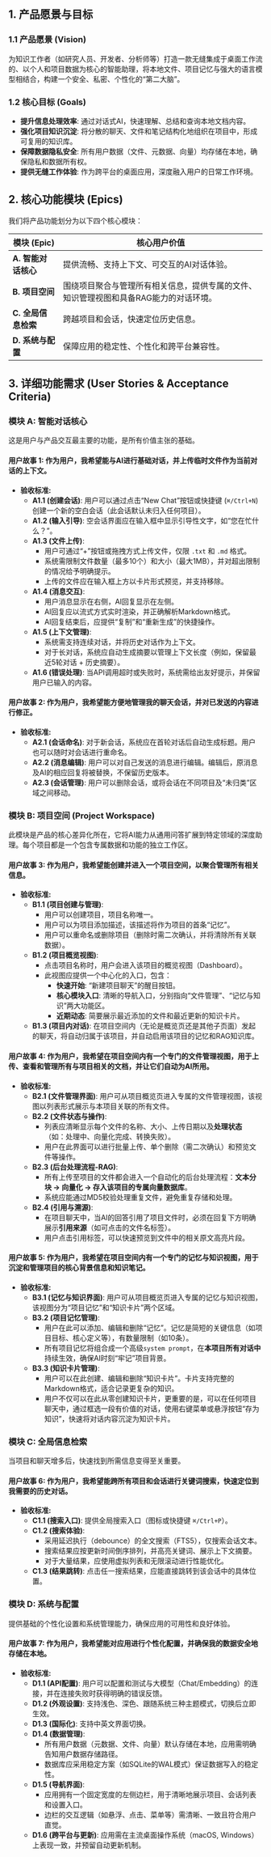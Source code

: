 ## 1. 产品愿景与目标

### 1.1 产品愿景 (Vision)

为知识工作者（如研究人员、开发者、分析师等）打造一款无缝集成于桌面工作流的、以个人和项目数据为核心的智能助理，将本地文件、项目记忆与强大的语言模型相结合，构建一个安全、私密、个性化的“第二大脑”。

### 1.2 核心目标 (Goals)

- **提升信息处理效率**: 通过对话式AI，快速理解、总结和查询本地文档内容。
- **强化项目知识沉淀**: 将分散的聊天、文件和笔记结构化地组织在项目中，形成可复用的知识库。
- **保障数据隐私安全**: 所有用户数据（文件、元数据、向量）均存储在本地，确保隐私和数据所有权。
- **提供无缝工作体验**: 作为跨平台的桌面应用，深度融入用户的日常工作环境。

## 2. 核心功能模块 (Epics)

我们将产品功能划分为以下四个核心模块：

| 模块 (Epic)         | 核心用户价值                                                 |
| ------------------- | ------------------------------------------------------------ |
| **A. 智能对话核心** | 提供流畅、支持上下文、可交互的AI对话体验。                   |
| **B. 项目空间**     | 围绕项目聚合与管理所有相关信息，提供专属的文件、知识管理视图和具备RAG能力的对话环境。 |
| **C. 全局信息检索** | 跨越项目和会话，快速定位历史信息。                           |
| **D. 系统与配置**   | 保障应用的稳定性、个性化和跨平台兼容性。                     |

## 3. 详细功能需求 (User Stories & Acceptance Criteria)

### **模块 A: 智能对话核心**

这是用户与产品交互最主要的功能，是所有价值主张的基础。

#### **用户故事 1: 作为用户，我希望能与AI进行基础对话，并上传临时文件作为当前对话的上下文。**

- **验收标准:**
  - **A1.1 (创建会话)**: 用户可以通过点击“New Chat”按钮或快捷键 (`⌘/Ctrl+N`) 创建一个新的空白会话（此会话默认未归入任何项目）。
  - **A1.2 (输入引导)**: 空会话界面应在输入框中显示引导性文字，如“您在忙什么？”。
  - **A1.3 (文件上传)**:
    - 用户可通过“+”按钮或拖拽方式上传文件，仅限 `.txt` 和 `.md` 格式。
    - 系统需限制文件数量（最多10个）和大小（最大1MB），并对超出限制的情况给予明确提示。
    - 上传的文件应在输入框上方以卡片形式预览，并支持移除。
  - **A1.4 (消息交互)**:
    - 用户消息显示在右侧，AI回复显示在左侧。
    - AI回复应以流式方式实时渲染，并正确解析Markdown格式。
    - AI回复结束后，应提供“复制”和“重新生成”的快捷操作。
  - **A1.5 (上下文管理)**:
    - 系统需支持连续对话，并将历史对话作为上下文。
    - 对于长对话，系统应自动生成摘要以管理上下文长度（例如，保留最近5轮对话 + 历史摘要）。
  - **A1.6 (错误处理)**: 当API调用超时或失败时，系统需给出友好提示，并保留用户已输入的内容。

#### **用户故事 2: 作为用户，我希望能方便地管理我的聊天会话，并对已发送的内容进行修正。**

- **验收标准:**
  - **A2.1 (会话命名)**: 对于新会话，系统应在首轮对话后自动生成标题。用户也可以随时对会话进行重命名。
  - **A2.2 (消息编辑)**: 用户可以对自己发送的消息进行编辑。编辑后，原消息及AI的相应回复将被替换，不保留历史版本。
  - **A2.3 (会话管理)**: 用户可以删除会话，或将会话在不同项目及“未归类”区域之间移动。

### **模块 B: 项目空间 (Project Workspace)**

此模块是产品的核心差异化所在，它将AI能力从通用问答扩展到特定领域的深度助理。每个项目都是一个包含专属数据和功能的独立工作区。

#### **用户故事 3: 作为用户，我希望能创建并进入一个项目空间，以聚合管理所有相关信息。**

- **验收标准:**
  - **B1.1 (项目创建与管理)**:
    - 用户可以创建项目，项目名称唯一。
    - 用户可以为项目添加描述，该描述将作为项目的首条“记忆”。
    - 用户可以重命名或删除项目（删除时需二次确认，并将清除所有关联数据）。
  - **B1.2 (项目概览视图)**:
    - 点击项目名称时，用户会进入该项目的概览视图（Dashboard）。
    - 此视图应提供一个中心化的入口，包含：
      - **快速开始**: “新建项目聊天”的醒目按钮。
      - **核心模块入口**: 清晰的导航入口，分别指向“文件管理”、“记忆与知识”两大功能区。
      - **近期动态**: 简要展示最近添加的文件和最近更新的知识卡片。
  - **B1.3 (项目内对话)**: 在项目空间内（无论是概览页还是其他子页面）发起的聊天，将自动归属于该项目，并自动启用该项目的记忆和RAG知识库。

#### **用户故事 4: 作为用户，我希望在项目空间内有一个专门的文件管理视图，用于上传、查看和管理所有与项目相关的文档，并让它们自动为AI所用。**

- **验收标准:**
  - **B2.1 (文件管理界面)**: 用户可从项目概览页进入专属的文件管理视图，该视图以列表形式展示与本项目关联的所有文件。
  - **B2.2 (文件状态与操作)**:
    - 列表应清晰显示每个文件的名称、大小、上传日期以及**处理状态**（如：处理中、向量化完成、转换失败）。
    - 用户在此界面可以进行批量上传、单个删除（需二次确认）和预览文件等操作。
  - **B2.3 (后台处理流程-RAG)**:
    - 所有上传至项目的文件都会进入一个自动化的后台处理流程：**文本分块 -> 向量化 -> 存入该项目的专属向量数据库**。
    - 系统应能通过MD5校验处理重复文件，避免重复存储和处理。
  - **B2.4 (引用与溯源)**:
    - 在项目聊天中，当AI的回答引用了项目文件时，必须在回复下方明确展示**引用来源**（如可点击的文件名标签）。
    - 用户点击引用标签，可以快速预览到文件中的相关原文高亮片段。

#### **用户故事 5: 作为用户，我希望在项目空间内有一个专门的记忆与知识视图，用于沉淀和管理项目的核心背景信息和知识笔记。**

- **验收标准:**
  - **B3.1 (记忆与知识界面)**: 用户可从项目概览页进入专属的记忆与知识视图，该视图分为“项目记忆”和“知识卡片”两个区域。
  - **B3.2 (项目记忆管理)**:
    - 用户在此可以添加、编辑和删除“记忆”。记忆是简短的关键信息（如项目目标、核心定义等），有数量限制（如10条）。
    - 所有项目记忆将组合成一个高级`system prompt`，在**本项目所有对话中**持续生效，确保AI时刻“牢记”项目背景。
  - **B3.3 (知识卡片管理)**:
    - 用户可以在此创建、编辑和删除“知识卡片”。卡片支持完整的Markdown格式，适合记录更复杂的知识。
    - 用户不仅可以在此从零创建知识卡片，更重要的是，可以在任何项目聊天中，通过框选一段有价值的对话，使用右键菜单或悬浮按钮“存为知识”，快速将对话内容沉淀为知识卡片。

### **模块 C: 全局信息检索**

当项目和聊天增多后，快速找到所需信息变得至关重要。

#### **用户故事 6: 作为用户，我希望能跨所有项目和会话进行关键词搜索，快速定位到我需要的历史对话。**

- **验收标准:**
  - **C1.1 (搜索入口)**: 提供全局搜索入口（图标或快捷键 `⌘/Ctrl+P`）。
  - **C1.2 (搜索体验)**:
    - 采用延迟执行（debounce）的全文搜索（FTS5），仅搜索会话文本。
    - 搜索结果应按更新时间倒序排列，并高亮关键词、展示上下文摘要。
    - 对于大量结果，应使用虚拟列表和无限滚动进行性能优化。
  - **C1.3 (结果跳转)**: 点击任一搜索结果，应能直接跳转到该会话中的具体位置。

### **模块 D: 系统与配置**

提供基础的个性化设置和系统管理能力，确保应用的可用性和良好体验。

#### **用户故事 7: 作为用户，我希望能对应用进行个性化配置，并确保我的数据安全地存储在本地。**

- **验收标准:**
  - **D1.1 (API配置)**: 用户可以配置和测试与大模型（Chat/Embedding）的连接，并在连接失败时获得明确的错误反馈。
  - **D1.2 (外观设置)**: 支持浅色、深色、跟随系统三种主题模式，切换后立即生效。
  - **D1.3 (国际化)**: 支持中英文界面切换。
  - **D1.4 (数据管理)**:
    - 所有用户数据（元数据、文件、向量）默认存储在本地，应用需明确告知用户数据存储路径。
    - 数据库应采用稳定方案（如SQLite的WAL模式）保证数据写入的稳定性。
  - **D1.5 (导航界面)**:
    - 应用拥有一个固定宽度的左侧边栏，用于清晰地展示项目、会话列表和设置入口。
    - 边栏的交互逻辑（如悬浮、点击、菜单等）需清晰、一致且符合用户直觉。
  - **D1.6 (跨平台与更新)**: 应用需在主流桌面操作系统（macOS, Windows）上表现一致，并预留自动更新机制。
